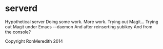 serverd
=======

Hypothetical server
Doing some work.
More work.
Trying out Magit...
Trying out Magit under Emacs --daemon
And after reinserting yubikey
And from the console?

Copyright RonMeredith 2014
